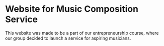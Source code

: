 # Website for Music Composition Service

This website was made to be a part of our entrepreneurship course, where our group decided to launch a service for aspiring musicians.
